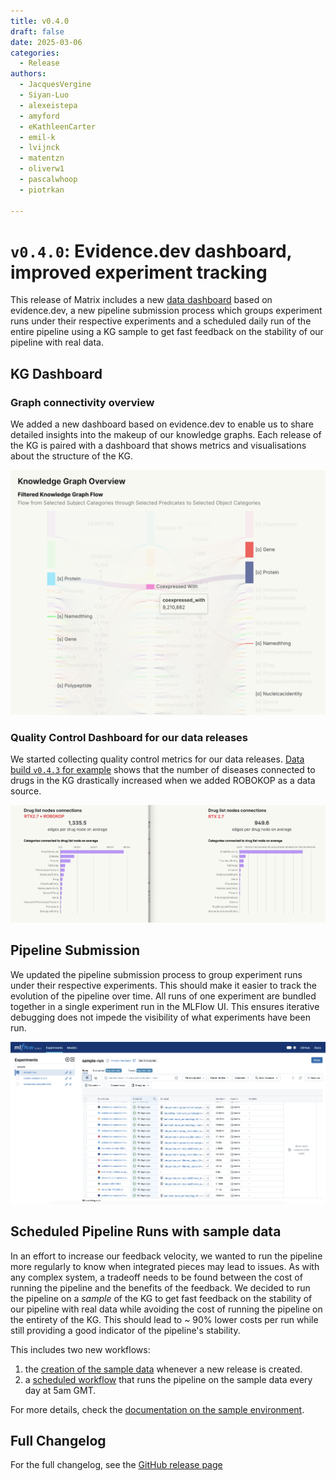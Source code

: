 ```yaml
---
title: v0.4.0
draft: false
date: 2025-03-06
categories:
  - Release
authors:
  - JacquesVergine
  - Siyan-Luo
  - alexeistepa
  - amyford
  - eKathleenCarter
  - emil-k
  - lvijnck
  - matentzn
  - oliverw1
  - pascalwhoop
  - piotrkan

---
```



# `v0.4.0`: Evidence.dev dashboard, improved experiment tracking

This release of Matrix includes a new [data
dashboard](https://data.dev.everycure.org/versions/latest/evidence) based on
evidence.dev, a new pipeline submission process which groups experiment runs under their
respective experiments and a scheduled daily run of the entire pipeline using a KG sample to get fast feedback on the stability of our pipeline with real data. 

<!-- more -->

## KG Dashboard

### Graph connectivity overview

We added a new dashboard based on evidence.dev to enable us to share detailed insights
into the makeup of our knowledge graphs. Each release of the KG is paired with a
dashboard that shows metrics and visualisations about the structure of the KG.

![](./attachments/sankey.png)

### Quality Control Dashboard for our data releases

We started collecting quality control metrics for our data releases. [Data build `v0.4.3` for example](https://data.dev.everycure.org/versions/v0.4.3/evidence/summary/) shows that the number of diseases connected to drugs in the KG drastically increased when we added ROBOKOP as a data source.

![](./attachments/connections.png)


## Pipeline Submission

We updated the pipeline submission process to group experiment runs under their
respective experiments. This should make it easier to track the evolution of the pipeline
over time. All runs of one experiment are bundled together in a single experiment run
in the MLFlow UI. This ensures iterative debugging does not impede the visibility of what
experiments have been run.

![](./attachments/mlflow.png)

## Scheduled Pipeline Runs with sample data

In an effort to increase our feedback velocity, we wanted to run the pipeline more
regularly to know when integrated pieces may lead to issues. As with any complex system,
a tradeoff needs to be found between the cost of running the pipeline and the benefits of
the feedback. We decided to run the pipeline on a _sample_ of the KG to get fast feedback
on the stability of our pipeline with real data while avoiding the cost of running the
pipeline on the entirety of the KG. This should lead to ~ 90% lower costs per run while
still providing a good indicator of the pipeline's stability.

This includes two new workflows:

1. the [creation of the sample data](https://github.com/everycure-org/matrix/blob/main/.github/workflows/create-sample-release.yml) whenever a new release is created.
2. a [scheduled workflow](https://github.com/everycure-org/matrix/blob/main/.github/workflows/scheduled-sampling-pipeline.yml) that runs the pipeline on the sample data every day at 5am GMT.

For more details, check the [documentation on the sample environment](../../../getting_started/deep_dive/sample_environment.md).


## Full Changelog

For the full changelog, see the [GitHub release page](https://github.com/everycure-org/matrix/releases/tag/v0.4.0)